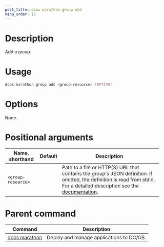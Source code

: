 ```yaml
---
post_title: dcos marathon group add
menu_order: 17
---
```


# Description
Add a group.

# Usage

```bash
dcos marathon group add <group-resource> [OPTION]
```

# Options

None.

# Positional arguments

| Name, shorthand | Default | Description |
|---------|-------------|-------------|
| `<group-resource>`   |             |  Path to a file or HTTP(S) URL that contains the group's JSON definition. If omitted, the definition is read from stdin. For a detailed description see the [documentation](/docs/1.9/deploying-services/rest-api/). |

# Parent command

| Command | Description |
|---------|-------------|
| [dcos marathon](/docs/1.9/administering-clusters/cli/command-reference/dcos-marathon/) | Deploy and manage applications to DC/OS. |

<!-- # Examples -->